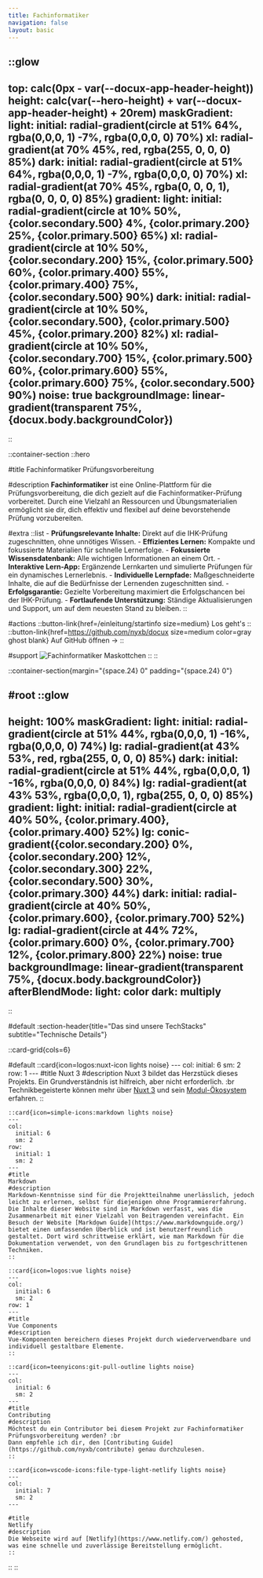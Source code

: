 ```yaml
---
title: Fachinformatiker
navigation: false
layout: basic
---
```


<!-- :hero-visuals -->

::glow
---
top: calc(0px - var(--docux-app-header-height))
height: calc(var(--hero-height) + var(--docux-app-header-height) + 20rem) 
maskGradient: 
  light: 
    initial: radial-gradient(circle at 51% 64%, rgba(0,0,0, 1) -7%, rgba(0,0,0, 0) 70%)
    xl: radial-gradient(at 70% 45%, red, rgba(255, 0, 0, 0) 85%)
  dark: 
    initial: radial-gradient(circle at 51% 64%, rgba(0,0,0, 1) -7%, rgba(0,0,0, 0) 70%)
    xl: radial-gradient(at 70% 45%, rgba(0, 0, 0, 1), rgba(0, 0, 0, 0) 85%)
gradient:
  light:
    initial: radial-gradient(circle at 10% 50%, {color.secondary.500} 4%, {color.primary.200} 25%, {color.primary.500} 65%)
    xl: radial-gradient(circle at 10% 50%, {color.secondary.200} 15%, {color.primary.500} 60%, {color.primary.400} 55%, {color.primary.400} 75%, {color.secondary.500} 90%)
  dark:
    initial: radial-gradient(circle at 10% 50%, {color.secondary.500}, {color.primary.500} 45%, {color.primary.200} 82%)
    xl: radial-gradient(circle at 10% 50%, {color.secondary.700} 15%, {color.primary.500} 60%, {color.primary.600} 55%, {color.primary.600} 75%, {color.secondary.500} 90%)
noise: true
backgroundImage: linear-gradient(transparent 75%, {docux.body.backgroundColor})
---
::

::container-section
  ::hero

  <!-- #announce
    ::announce{href=https://docux.dev}
    Docux v1 is out 🎉
    :: -->

  #title
    Fachinformatiker Prüfungsvorbereitung

  #description
    **Fachinformatiker** ist eine Online-Plattform für die Prüfungsvorbereitung, die dich gezielt auf die Fachinformatiker-Prüfung vorbereitet. Durch eine Vielzahl an Ressourcen und Übungsmaterialien ermöglicht sie dir, dich effektiv und flexibel auf deine bevorstehende Prüfung vorzubereiten.

  #extra
    ::list
    - **Prüfungsrelevante Inhalte:** Direkt auf die IHK-Prüfung zugeschnitten, ohne unnötiges Wissen.
    - **Effizientes Lernen:** Kompakte und fokussierte Materialien für schnelle Lernerfolge.
    - **Fokussierte Wissensdatenbank:** Alle wichtigen Informationen an einem Ort.
    - **Interaktive Lern-App:** Ergänzende Lernkarten und simulierte Prüfungen für ein dynamisches Lernerlebnis.
    - **Individuelle Lernpfade:** Maßgeschneiderte Inhalte, die auf die Bedürfnisse der Lernenden zugeschnitten sind.
    - **Erfolgsgarantie:** Gezielte Vorbereitung maximiert die Erfolgschancen bei der IHK-Prüfung.
    - **Fortlaufende Unterstützung:** Ständige Aktualisierungen und Support, um auf dem neuesten Stand zu bleiben.
    ::

  #actions
    ::button-link{href=/einleitung/startinfo size=medium}
    Los geht's
    ::
    ::button-link{href=https://github.com/nyxb/docux size=medium color=gray ghost blank}
    Auf GitHub öffnen →
    ::

  #support
  ![Fachinformatiker Maskottchen](/support.svg)
  ::
::

::container-section{margin="{space.24} 0" padding="{space.24} 0"}

#root
  ::glow
  ---
  height: 100%
  maskGradient: 
    light: 
      initial: radial-gradient(circle at 51% 44%, rgba(0,0,0, 1) -16%, rgba(0,0,0, 0) 74%)
      lg: radial-gradient(at 43% 53%, red, rgba(255, 0, 0, 0) 85%)
    dark: 
      initial: radial-gradient(circle at 51% 44%, rgba(0,0,0, 1) -16%, rgba(0,0,0, 0) 84%)
      lg: radial-gradient(at 43% 53%, rgba(0,0,0, 1), rgba(255, 0, 0, 0) 85%)
  gradient:
    light:
      initial: radial-gradient(circle at 40% 50%, {color.primary.400}, {color.primary.400} 52%)
      lg: conic-gradient({color.secondary.200} 0%, {color.secondary.200} 12%, {color.secondary.300} 22%, {color.secondary.500} 30%, {color.primary.300} 44%)
    dark:
      initial: radial-gradient(circle at 40% 50%, {color.primary.600}, {color.primary.700} 52%)
      lg: radial-gradient(circle at 44% 72%, {color.primary.600} 0%, {color.primary.700} 12%, {color.primary.800} 22%)
  noise: true
  backgroundImage: linear-gradient(transparent 75%, {docux.body.backgroundColor})
  afterBlendMode: 
    light: color
    dark: multiply
  ---
  ::

#default
  :section-header{title="Das sind unsere TechStacks" subtitle="Technische Details"}
  
  ::card-grid{cols=6}

  #default
    ::card{icon=logos:nuxt-icon lights noise}
    ---
    col: 
      initial: 6
      sm: 2
    row: 1
    ---
    #title
    Nuxt 3
    #description
    Nuxt 3 bildet das Herzstück dieses Projekts. Ein Grundverständnis ist hilfreich, aber nicht erforderlich. :br
    Technikbegeisterte können mehr über [Nuxt 3](https://v3.nuxtjs.org) und sein [Modul-Ökosystem](https://modules.nuxtjs.org) erfahren.
    ::

    ::card{icon=simple-icons:markdown lights noise}
    ---
    col: 
      initial: 6
      sm: 2
    row: 
      initial: 1
      sm: 2
    ---
    #title
    Markdown
    #description
    Markdown-Kenntnisse sind für die Projektteilnahme unerlässlich, jedoch leicht zu erlernen, selbst für diejenigen ohne Programmiererfahrung. Die Inhalte dieser Website sind in Markdown verfasst, was die Zusammenarbeit mit einer Vielzahl von Beitragenden vereinfacht. Ein Besuch der Website [Markdown Guide](https://www.markdownguide.org/) bietet einen umfassenden Überblick und ist benutzerfreundlich gestaltet. Dort wird schrittweise erklärt, wie man Markdown für die Dokumentation verwendet, von den Grundlagen bis zu fortgeschrittenen Techniken.
    ::

    ::card{icon=logos:vue lights noise}
    ---
    col: 
      initial: 6
      sm: 2
    row: 1
    ---
    #title
    Vue Components
    #description
    Vue-Komponenten bereichern dieses Projekt durch wiederverwendbare und individuell gestaltbare Elemente.
    ::

    ::card{icon=teenyicons:git-pull-outline lights noise}
    ---
    col: 
      initial: 6
      sm: 2
    ---
    #title
    Contributing
    #description
    Möchtest du ein Contributor bei diesem Projekt zur Fachinformatiker Prüfungsvorbereitung werden? :br
    Dann empfehle ich dir, den [Contributing Guide](https://github.com/nyxb/contribute) genau durchzulesen.
    ::

    ::card{icon=vscode-icons:file-type-light-netlify lights noise}
    ---
    col: 
      initial: 7
      sm: 2
    ---

    #title
    Netlify
    #description
    Die Webseite wird auf [Netlify](https://www.netlify.com/) gehosted, was eine schnelle und zuverlässige Bereitstellung ermöglicht.
    ::
  ::
::
